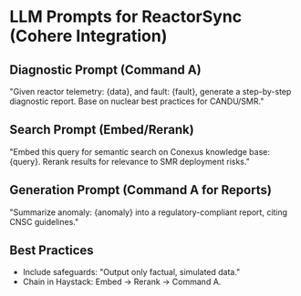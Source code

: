 # LLM Prompts for ReactorSync (Cohere Integration)

## Diagnostic Prompt (Command A)
"Given reactor telemetry: {data}, and fault: {fault}, generate a step-by-step diagnostic report. Base on nuclear best practices for CANDU/SMR."

## Search Prompt (Embed/Rerank)
"Embed this query for semantic search on Conexus knowledge base: {query}. Rerank results for relevance to SMR deployment risks."

## Generation Prompt (Command A for Reports)
"Summarize anomaly: {anomaly} into a regulatory-compliant report, citing CNSC guidelines."

## Best Practices
- Include safeguards: "Output only factual, simulated data."
- Chain in Haystack: Embed → Rerank → Command A.